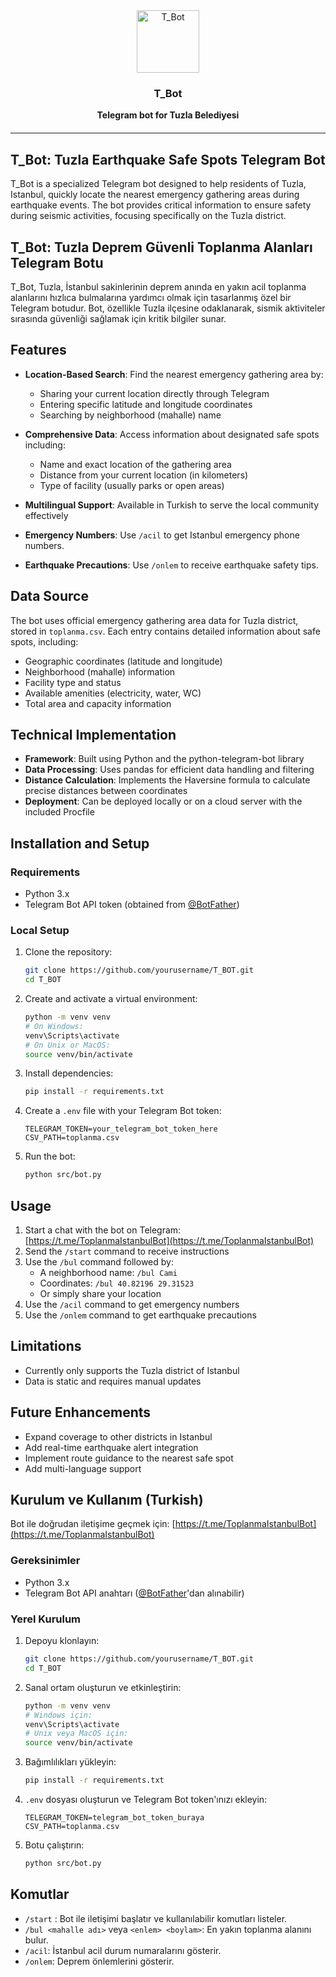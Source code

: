 <div align="center" style="margin-bottom: 20px">
  <a href="https://authen-sandy.vercel.app/">
    <img
      src="https://res.cloudinary.com/diekemzs9/image/upload/v1745491657/photo_5787624364898895914_c_hytcnl.jpg"
      alt="T_Bot"
      height="100"
    />
  </a>

  <h3 align="center">T_Bot
  </h3>
  <b>
     Telegram bot for Tuzla Belediyesi
  </b>
</div>
<hr>

## T_Bot: Tuzla Earthquake Safe Spots Telegram Bot

T_Bot is a specialized Telegram bot designed to help residents of Tuzla, Istanbul, quickly locate the nearest emergency gathering areas during earthquake events. The bot provides critical information to ensure safety during seismic activities, focusing specifically on the Tuzla district.

## T_Bot: Tuzla Deprem Güvenli Toplanma Alanları Telegram Botu

T_Bot, Tuzla, İstanbul sakinlerinin deprem anında en yakın acil toplanma alanlarını hızlıca bulmalarına yardımcı olmak için tasarlanmış özel bir Telegram botudur. Bot, özellikle Tuzla ilçesine odaklanarak, sismik aktiviteler sırasında güvenliği sağlamak için kritik bilgiler sunar.

## Features

- **Location-Based Search**: Find the nearest emergency gathering area by:
  - Sharing your current location directly through Telegram
  - Entering specific latitude and longitude coordinates
  - Searching by neighborhood (mahalle) name

- **Comprehensive Data**: Access information about designated safe spots including:
  - Name and exact location of the gathering area
  - Distance from your current location (in kilometers)
  - Type of facility (usually parks or open areas)

- **Multilingual Support**: Available in Turkish to serve the local community effectively
- **Emergency Numbers**: Use `/acil` to get Istanbul emergency phone numbers.
- **Earthquake Precautions**: Use `/onlem` to receive earthquake safety tips.

## Data Source

The bot uses official emergency gathering area data for Tuzla district, stored in `toplanma.csv`. Each entry contains detailed information about safe spots, including:

- Geographic coordinates (latitude and longitude)
- Neighborhood (mahalle) information
- Facility type and status
- Available amenities (electricity, water, WC)
- Total area and capacity information

## Technical Implementation

- **Framework**: Built using Python and the python-telegram-bot library
- **Data Processing**: Uses pandas for efficient data handling and filtering
- **Distance Calculation**: Implements the Haversine formula to calculate precise distances between coordinates
- **Deployment**: Can be deployed locally or on a cloud server with the included Procfile

## Installation and Setup

### Requirements

- Python 3.x
- Telegram Bot API token (obtained from [@BotFather](https://t.me/botfather))

### Local Setup

1. Clone the repository:
   ```bash
   git clone https://github.com/yourusername/T_BOT.git
   cd T_BOT
   ```

2. Create and activate a virtual environment:
   ```bash
   python -m venv venv
   # On Windows:
   venv\Scripts\activate
   # On Unix or MacOS:
   source venv/bin/activate
   ```

3. Install dependencies:
   ```bash
   pip install -r requirements.txt
   ```

4. Create a `.env` file with your Telegram Bot token:
   ```
   TELEGRAM_TOKEN=your_telegram_bot_token_here
   CSV_PATH=toplanma.csv
   ```

5. Run the bot:
   ```bash
   python src/bot.py
   ```

## Usage

1. Start a chat with the bot on Telegram: [https://t.me/ToplanmaIstanbulBot](https://t.me/ToplanmaIstanbulBot)
2. Send the `/start` command to receive instructions
3. Use the `/bul` command followed by:
   - A neighborhood name: `/bul Cami`
   - Coordinates: `/bul 40.82196 29.31523`
   - Or simply share your location
4. Use the `/acil` command to get emergency numbers
5. Use the `/onlem` command to get earthquake precautions

## Limitations

- Currently only supports the Tuzla district of Istanbul
- Data is static and requires manual updates

## Future Enhancements

- Expand coverage to other districts in Istanbul
- Add real-time earthquake alert integration
- Implement route guidance to the nearest safe spot
- Add multi-language support

## Kurulum ve Kullanım (Turkish)

Bot ile doğrudan iletişime geçmek için: [https://t.me/ToplanmaIstanbulBot](https://t.me/ToplanmaIstanbulBot)

### Gereksinimler

- Python 3.x
- Telegram Bot API anahtarı ([@BotFather](https://t.me/botfather)'dan alınabilir)

### Yerel Kurulum

1. Depoyu klonlayın:
   ```bash
   git clone https://github.com/yourusername/T_BOT.git
   cd T_BOT
   ```

2. Sanal ortam oluşturun ve etkinleştirin:
   ```bash
   python -m venv venv
   # Windows için:
   venv\Scripts\activate
   # Unix veya MacOS için:
   source venv/bin/activate
   ```

3. Bağımlılıkları yükleyin:
   ```bash
   pip install -r requirements.txt
   ```

4. `.env` dosyası oluşturun ve Telegram Bot token'ınızı ekleyin:
   ```
   TELEGRAM_TOKEN=telegram_bot_token_buraya
   CSV_PATH=toplanma.csv
   ```

5. Botu çalıştırın:
   ```bash
   python src/bot.py
   ```

## Komutlar

- `/start` : Bot ile iletişimi başlatır ve kullanılabilir komutları listeler.
- `/bul <mahalle adı>` veya `<enlem> <boylam>`: En yakın toplanma alanını bulur.
- `/acil`: İstanbul acil durum numaralarını gösterir.
- `/onlem`: Deprem önlemlerini gösterir.